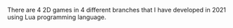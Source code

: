 There are 4 2D games in 4 different branches that I have developed in 2021 using Lua programming language.
